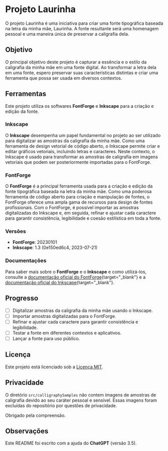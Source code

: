 # Projeto Laurinha

O projeto Laurinha é uma iniciativa para criar uma fonte tipográfica baseada na letra da minha mãe, Laurinha. A fonte resultante será uma homenagem pessoal e uma maneira única de preservar a caligrafia dela.

## Objetivo

O principal objetivo deste projeto é capturar a essência e o estilo da caligrafia da minha mãe em uma fonte digital. Ao transformar a letra dela em uma fonte, espero preservar suas características distintas e criar uma ferramenta que possa ser usada em diversos contextos.

## Ferramentas

Este projeto utiliza os softwares **FontForge** e **Inkscape** para a criação e edição da fonte.

### Inkscape

O **Inkscape** desempenha um papel fundamental no projeto ao ser utilizado para digitalizar as amostras da caligrafia da minha mãe. Como uma ferramenta de design vetorial de código aberto, o Inkscape permite criar e editar gráficos vetoriais, incluindo letras e caracteres. Neste contexto, o Inkscape é usado para transformar as amostras de caligrafia em imagens vetoriais que podem ser posteriormente importadas para o FontForge.

### FontForge

O **FontForge** é a principal ferramenta usada para a criação e edição da fonte tipográfica baseada na letra da minha mãe. Como uma poderosa ferramenta de código aberto para criação e manipulação de fontes, o FontForge oferece uma ampla gama de recursos para design de fontes profissionais. Com o FontForge, é possível importar as amostras digitalizadas do Inkscape e, em seguida, refinar e ajustar cada caractere para garantir consistência, legibilidade e coesão estilística em toda a fonte.

### Versões

- **FontForge**: 20230101
- **Inkscape**: 1.3 (0e150ed6c4, 2023-07-21)

### Documentações

Para saber mais sobre o **FontForge** e o **Inkscape** e como utilizá-los, consulte a [documentação oficial do FontForge](https://fontforge.org/docs/){target="_blank"} e a [documentação oficial do Inkscape](https://inkscape.org/docs/){target="_blank"}.

## Progresso

- [ ] Digitalizar amostras da caligrafia da minha mãe usando o Inkscape.
- [ ] Importar amostras digitalizadas para o FontForge.
- [ ] Refinar e ajustar cada caractere para garantir consistência e legibilidade.
- [ ] Testar a fonte em diferentes contextos e aplicativos.
- [ ] Lançar a fonte para uso público.

## Licença

Este projeto está licenciado sob a [Licença MIT](LICENSE).

## Privacidade

O diretório `src/calligraphySamples` não contem imagens de amostras de caligrafia devido ao seu caráter pessoal e sensível. Essas imagens foram excluídas do repositório por questões de privacidade.

Obrigado pela compreensão.

## Observações

Este README foi escrito com a ajuda do **ChatGPT** (versão 3.5).

